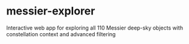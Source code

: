# messier-explorer
Interactive web app for exploring all 110 Messier deep-sky objects with constellation context and advanced filtering
